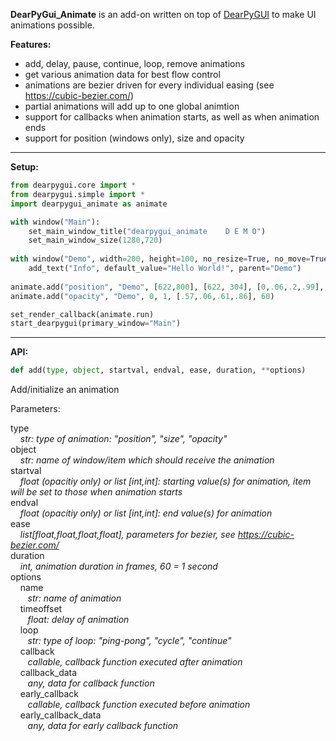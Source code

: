 **DearPyGui_Animate** is an add-on written on top of [DearPyGUI](https://github.com/hoffstadt/DearPyGui) to make UI animations possible.

**Features:**
* add, delay, pause, continue, loop, remove animations
* get various animation data for best flow control
* animations are bezier driven for every individual easing (see https://cubic-bezier.com/)
* partial animations will add up to one global animtion
* support for callbacks when animation starts, as well as when animation ends
* support for position (windows only), size and opacity

---


**Setup:**

```python
from dearpygui.core import *
from dearpygui.simple import *
import dearpygui_animate as animate

with window("Main"):
	set_main_window_title("dearpygui_animate    D E M O")
	set_main_window_size(1280,720)
  
with window("Demo", width=200, height=100, no_resize=True, no_move=True, no_close=True, no_collapse=True, no_scrollbar=True):
	add_text("Info", default_value="Hello World!", parent="Demo")
  
animate.add("position", "Demo", [622,800], [622, 304], [0,.06,.2,.99], 60)
animate.add("opacity", "Demo", 0, 1, [.57,.06,.61,.86], 60)

set_render_callback(animate.run)
start_dearpygui(primary_window="Main")

``` 

---

**API:**

```python
def add(type, object, startval, endval, ease, duration, **options)
```
Add/initialize an animation

Parameters:

type<br>
*&nbsp;&nbsp;&nbsp;&nbsp;str: type of animation: "position", "size", "opacity"</br>*
object</br>
*&nbsp;&nbsp;&nbsp;&nbsp;str: name of window/item which should receive the animation</br>*
startval</br>
*&nbsp;&nbsp;&nbsp;&nbsp;float (opacitiy only) or list [int,int]: starting value(s) for animation, item will be set to those when animation starts</br>*
endval</br>
*&nbsp;&nbsp;&nbsp;&nbsp;float (opacitiy only) or list [int,int]: end value(s) for animation</br>*
ease</br>
*&nbsp;&nbsp;&nbsp;&nbsp;list[float,float,float,float], parameters for bezier, see https://cubic-bezier.com/</br>*
duration</br>
*&nbsp;&nbsp;&nbsp;&nbsp;int, animation duration in frames, 60 = 1 second</br>*
options</br>
&nbsp;&nbsp;&nbsp;&nbsp;name</br>
*&nbsp;&nbsp;&nbsp;&nbsp;&nbsp;&nbsp;&nbsp;str: name of animation</br>*
&nbsp;&nbsp;&nbsp;&nbsp;timeoffset</br>
*&nbsp;&nbsp;&nbsp;&nbsp;&nbsp;&nbsp;&nbsp;float: delay of animation</br>*
&nbsp;&nbsp;&nbsp;&nbsp;loop</br>
*&nbsp;&nbsp;&nbsp;&nbsp;&nbsp;&nbsp;&nbsp;str: type of loop: "ping-pong", "cycle", "continue"</br>*
&nbsp;&nbsp;&nbsp;&nbsp;callback</br>
*&nbsp;&nbsp;&nbsp;&nbsp;&nbsp;&nbsp;&nbsp;callable, callback function executed after animation</br>*
&nbsp;&nbsp;&nbsp;&nbsp;callback_data</br>
*&nbsp;&nbsp;&nbsp;&nbsp;&nbsp;&nbsp;&nbsp;any, data for callback function</br>*
&nbsp;&nbsp;&nbsp;&nbsp;early_callback</br>
*&nbsp;&nbsp;&nbsp;&nbsp;&nbsp;&nbsp;&nbsp;callable, callback function executed before animation</br>*
&nbsp;&nbsp;&nbsp;&nbsp;early_callback_data</br>
*&nbsp;&nbsp;&nbsp;&nbsp;&nbsp;&nbsp;&nbsp;any, data for early callback function</br>*





